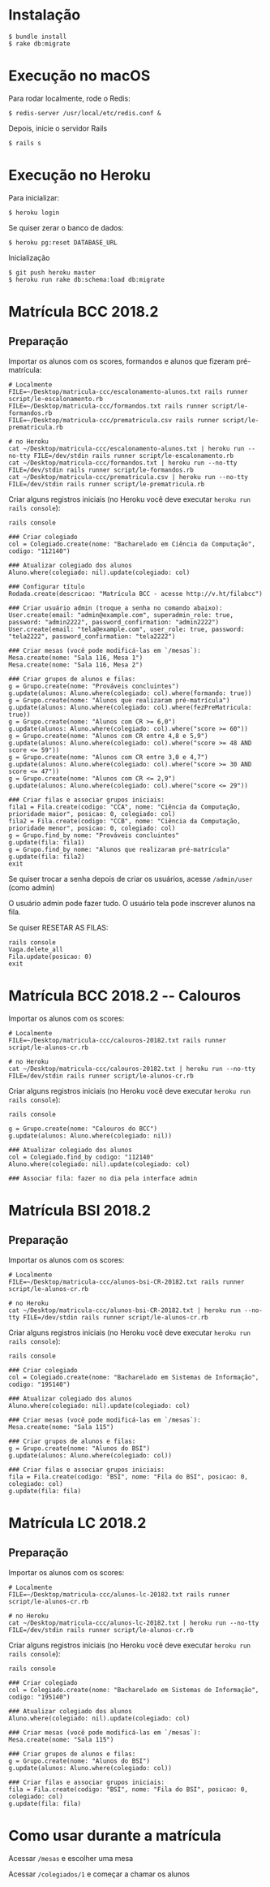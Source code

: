 # Instalação

    $ bundle install
    $ rake db:migrate

# Execução no macOS

Para rodar localmente, rode o Redis:

    $ redis-server /usr/local/etc/redis.conf &

Depois, inicie o servidor Rails

    $ rails s

# Execução no Heroku

Para inicializar:

    $ heroku login

Se quiser zerar o banco de dados:

    $ heroku pg:reset DATABASE_URL

Inicialização

    $ git push heroku master
    $ heroku run rake db:schema:load db:migrate

# Matrícula BCC 2018.2

## Preparação

Importar os alunos com os scores, formandos e alunos que fizeram pré-matrícula:

    # Localmente
    FILE=~/Desktop/matricula-ccc/escalonamento-alunos.txt rails runner script/le-escalonamento.rb
    FILE=~/Desktop/matricula-ccc/formandos.txt rails runner script/le-formandos.rb
    FILE=~/Desktop/matricula-ccc/prematricula.csv rails runner script/le-prematricula.rb

    # no Heroku
    cat ~/Desktop/matricula-ccc/escalonamento-alunos.txt | heroku run --no-tty FILE=/dev/stdin rails runner script/le-escalonamento.rb
    cat ~/Desktop/matricula-ccc/formandos.txt | heroku run --no-tty FILE=/dev/stdin rails runner script/le-formandos.rb
    cat ~/Desktop/matricula-ccc/prematricula.csv | heroku run --no-tty FILE=/dev/stdin rails runner script/le-prematricula.rb

Criar alguns registros iniciais (no Heroku você deve executar `heroku run rails console`):

    rails console

    ### Criar colegiado
    col = Colegiado.create(nome: "Bacharelado em Ciência da Computação", codigo: "112140")

    ### Atualizar colegiado dos alunos
    Aluno.where(colegiado: nil).update(colegiado: col)

    ### Configurar título    
    Rodada.create(descricao: "Matrícula BCC - acesse http://v.ht/filabcc")

    ### Criar usuário admin (troque a senha no comando abaixo):
    User.create(email: "admin@example.com", superadmin_role: true, password: "admin2222", password_confirmation: "admin2222")
    User.create(email: "tela@example.com", user_role: true, password: "tela2222", password_confirmation: "tela2222")

    ### Criar mesas (você pode modificá-las em `/mesas`):
    Mesa.create(nome: "Sala 116, Mesa 1")
    Mesa.create(nome: "Sala 116, Mesa 2")

    ### Criar grupos de alunos e filas: 
    g = Grupo.create(nome: "Prováveis concluintes")
    g.update(alunos: Aluno.where(colegiado: col).where(formando: true))
    g = Grupo.create(nome: "Alunos que realizaram pré-matrícula")
    g.update(alunos: Aluno.where(colegiado: col).where(fezPreMatricula: true))
    g = Grupo.create(nome: "Alunos com CR >= 6,0")
    g.update(alunos: Aluno.where(colegiado: col).where("score >= 60"))
    g = Grupo.create(nome: "Alunos com CR entre 4,8 e 5,9")
    g.update(alunos: Aluno.where(colegiado: col).where("score >= 48 AND score <= 59"))
    g = Grupo.create(nome: "Alunos com CR entre 3,0 e 4,7")
    g.update(alunos: Aluno.where(colegiado: col).where("score >= 30 AND score <= 47"))
    g = Grupo.create(nome: "Alunos com CR <= 2,9")
    g.update(alunos: Aluno.where(colegiado: col).where("score <= 29"))
    
    ### Criar filas e associar grupos iniciais:
    fila1 = Fila.create(codigo: "CCA", nome: "Ciência da Computação, prioridade maior", posicao: 0, colegiado: col)
    fila2 = Fila.create(codigo: "CCB", nome: "Ciência da Computação, prioridade menor", posicao: 0, colegiado: col)
    g = Grupo.find_by nome: "Prováveis concluintes"
    g.update(fila: fila1)
    g = Grupo.find_by nome: "Alunos que realizaram pré-matrícula"
    g.update(fila: fila2)
    exit

Se quiser trocar a senha depois de criar os usuários, acesse `/admin/user` (como admin)

O usuário admin pode fazer tudo. O usuário tela pode inscrever alunos na fila.

Se quiser RESETAR AS FILAS:

    rails console
    Vaga.delete_all
    Fila.update(posicao: 0)
    exit

# Matrícula BCC 2018.2 -- Calouros

Importar os alunos com os scores:

    # Localmente
    FILE=~/Desktop/matricula-ccc/calouros-20182.txt rails runner script/le-alunos-cr.rb

    # no Heroku
    cat ~/Desktop/matricula-ccc/calouros-20182.txt | heroku run --no-tty FILE=/dev/stdin rails runner script/le-alunos-cr.rb

Criar alguns registros iniciais (no Heroku você deve executar `heroku run rails console`):

    rails console

    g = Grupo.create(nome: "Calouros do BCC")
    g.update(alunos: Aluno.where(colegiado: nil))

    ### Atualizar colegiado dos alunos
    col = Colegiado.find_by codigo: "112140"
    Aluno.where(colegiado: nil).update(colegiado: col)

    ### Associar fila: fazer no dia pela interface admin


# Matrícula BSI 2018.2

## Preparação

Importar os alunos com os scores:

    # Localmente
    FILE=~/Desktop/matricula-ccc/alunos-bsi-CR-20182.txt rails runner script/le-alunos-cr.rb

    # no Heroku
    cat ~/Desktop/matricula-ccc/alunos-bsi-CR-20182.txt | heroku run --no-tty FILE=/dev/stdin rails runner script/le-alunos-cr.rb

Criar alguns registros iniciais (no Heroku você deve executar `heroku run rails console`):

    rails console

    ### Criar colegiado
    col = Colegiado.create(nome: "Bacharelado em Sistemas de Informação", codigo: "195140")

    ### Atualizar colegiado dos alunos
    Aluno.where(colegiado: nil).update(colegiado: col)

    ### Criar mesas (você pode modificá-las em `/mesas`):
    Mesa.create(nome: "Sala 115")

    ### Criar grupos de alunos e filas:
    g = Grupo.create(nome: "Alunos do BSI")
    g.update(alunos: Aluno.where(colegiado: col))

    ### Criar filas e associar grupos iniciais:
    fila = Fila.create(codigo: "BSI", nome: "Fila do BSI", posicao: 0, colegiado: col)
    g.update(fila: fila)


# Matrícula LC 2018.2

## Preparação

Importar os alunos com os scores:

    # Localmente
    FILE=~/Desktop/matricula-ccc/alunos-lc-20182.txt rails runner script/le-alunos-cr.rb

    # no Heroku
    cat ~/Desktop/matricula-ccc/alunos-lc-20182.txt | heroku run --no-tty FILE=/dev/stdin rails runner script/le-alunos-cr.rb

Criar alguns registros iniciais (no Heroku você deve executar `heroku run rails console`):

    rails console

    ### Criar colegiado
    col = Colegiado.create(nome: "Bacharelado em Sistemas de Informação", codigo: "195140")

    ### Atualizar colegiado dos alunos
    Aluno.where(colegiado: nil).update(colegiado: col)

    ### Criar mesas (você pode modificá-las em `/mesas`):
    Mesa.create(nome: "Sala 115")

    ### Criar grupos de alunos e filas:
    g = Grupo.create(nome: "Alunos do BSI")
    g.update(alunos: Aluno.where(colegiado: col))

    ### Criar filas e associar grupos iniciais:
    fila = Fila.create(codigo: "BSI", nome: "Fila do BSI", posicao: 0, colegiado: col)
    g.update(fila: fila)


# Como usar durante a matrícula

Acessar `/mesas` e escolher uma mesa

Acessar `/colegiados/1` e começar a chamar os alunos